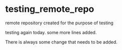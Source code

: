 # testing_remote_repo
remote repository created for the purpose of testing

testing again today.
some more lines added.


There is always some change that needs to be added.
